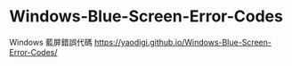 # Windows-Blue-Screen-Error-Codes
Windows 藍屏錯誤代碼
https://yaodigi.github.io/Windows-Blue-Screen-Error-Codes/
